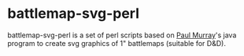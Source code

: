 # battlemap-svg-perl #

battlemap-svg-perl is a set of perl scripts based on [Paul Murray][1]'s java program to create svg graphics of 1" battlemaps (suitable for D&D).


[1]:http://twitter.com/#!/paulmurraycbr
